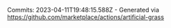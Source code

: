 Commits: 2023-04-11T19:48:15.588Z - Generated via https://github.com/marketplace/actions/artificial-grass
<br>
